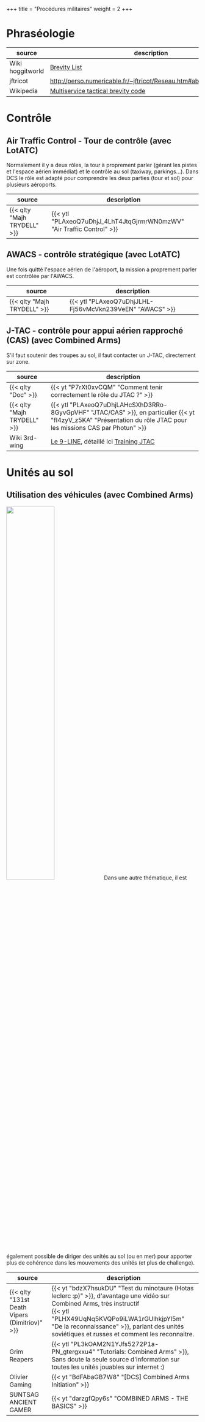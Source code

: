 +++
title = "Procédures militaires"
weight = 2
+++

# Phraséologie
source                | description
--------------------- | -----------
Wiki hoggitworld      | [Brevity List](https://wiki.hoggitworld.com/view/Brevity_List)
jftricot              | http://perso.numericable.fr/~jftricot/Reseau.htm#abr%C3%A9viations
Wikipedia             | [Multiservice tactical brevity code](https://en.wikipedia.org/wiki/Multiservice_tactical_brevity_code)

# Contrôle
## Air Traffic Control - Tour de contrôle (avec LotATC)
Normalement il y a deux rôles, la tour à proprement parler (gérant les pistes et l'espace aérien immédiat) et le contrôle au sol (taxiway, parkings...). Dans DCS le rôle est adapté pour comprendre les deux parties (tour et sol) pour plusieurs aéroports.

source                      | description
--------------------------- | -----------
{{< qlty "Majh TRYDELL" >}} | {{< ytl "PLAxeoQ7uDhjJ_4LhT4JtqGjrmrWN0mzWV" "Air Traffic Control" >}}

## AWACS - contrôle stratégique (avec LotATC)
Une fois quitté l'espace aérien de l'aéroport, la mission a proprement parler est contrôlée par l'AWACS.

source                      | description
--------------------------- | -----------
{{< qlty "Majh TRYDELL" >}} | {{< ytl "PLAxeoQ7uDhjJLHL-Fj56vMcVkn239VeEN" "AWACS" >}}

## J-TAC - contrôle pour appui aérien rapproché (CAS) (avec Combined Arms)
S'il faut soutenir des troupes au sol, il faut contacter un J-TAC, directement sur zone.

source                      | description
--------------------------- | -----------
{{< qlty "Doc" >}}          | {{< yt "P7rXt0xvCQM" "Comment tenir correctement le rôle du JTAC ?" >}}
{{< qlty "Majh TRYDELL" >}} | {{< ytl "PLAxeoQ7uDhjLAHcSXhD3RRo-8GyvGpVHF" "JTAC/CAS" >}}, en particulier {{< yt "fI4zyV_z5KA" "Présentation du rôle JTAC pour les missions CAS par Photun" >}}
Wiki 3rd-wing               | [Le 9-LINE](http://wiki.3rd-wing.net/index.php?title=9-Line), détaillé ici [Training JTAC](https://www.3rd-wing.net/index.php?showtopic=15000&st=30)

# Unités au sol

## Utilisation des véhicules (avec Combined Arms)
<img src=/apprentissage/ca_leclerc.png width=50% />
Dans une autre thématique, il est également possible de diriger des unités au sol (ou en mer) pour apporter plus de cohérence dans les mouvements des unités (et plus de challenge).

source                                        | description
--------------------------------------------- | -----------
{{< qlty "131st Death Vipers (Dimitriov)" >}} | {{< yt "bdzX7hsukDU" "Test du minotaure (Hotas leclerc :p)" >}}, d'avantage une vidéo sur Combined Arms, très instructif<br />{{< ytl "PLHX49UqNq5KVQPo9iLWA1rGUlhkjpYl5m" "De la reconnaissance" >}}, parlant des unités soviétiques et russes et comment les reconnaitre.
Grim Reapers                                  | {{< ytl "PL3kOAM2N1YJfs5272P1a-PN_gtergxxu4" "Tutorials: Combined Arms" >}}, Sans doute la seule source d'information sur toutes les unités jouables sur internet :)
Olivier Gaming                                | {{< yt "BdFAbaGB7W8" "[DCS] Combined Arms Initiation" >}}
SUNTSAG ANCIENT GAMER                         | {{< yt "darzgfQpy6s" "COMBINED ARMS - THE BASICS" >}}

